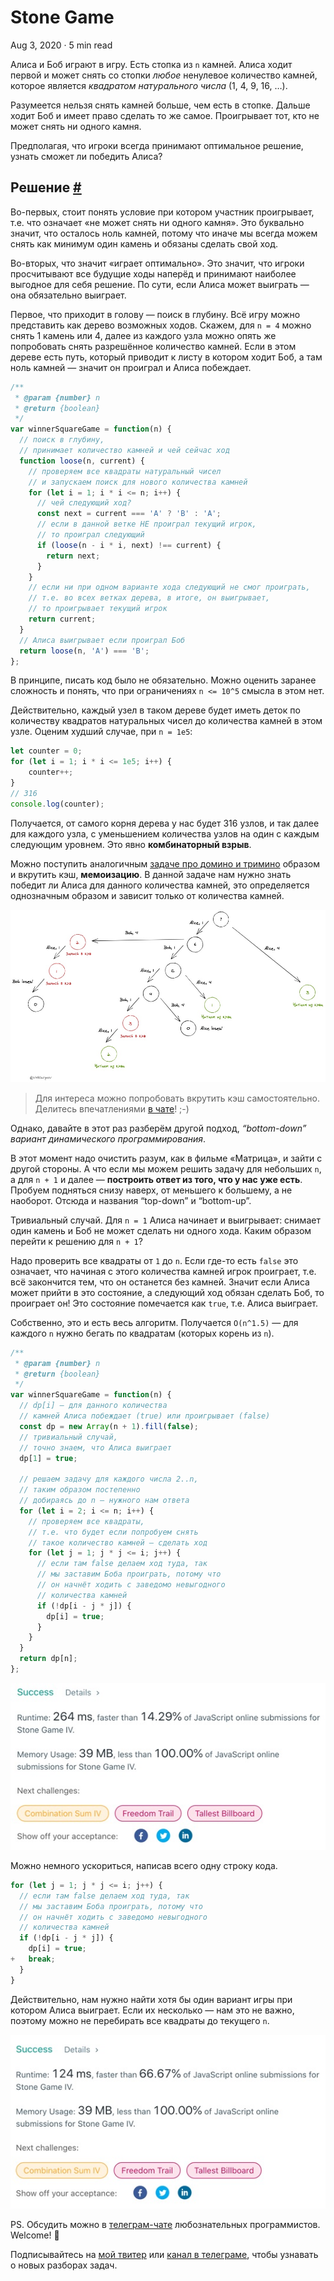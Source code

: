 Stone Game
==========

Aug 3, 2020 · 5 min read

Алиса и Боб играют в игру. Есть стопка из `n` камней. Алиса ходит первой и может снять со стопки _любое_ ненулевое количество камней, которое является _квадратом натурального числа_ (1, 4, 9, 16, …).

Разумеется нельзя снять камней больше, чем есть в стопке. Дальше ходит Боб и имеет право сделать то же самое. Проигрывает тот, кто не может снять ни одного камня.

Предполагая, что игроки всегда принимают оптимальное решение, узнать сможет ли победить Алиса?

Решение [#](#решение)
---------------------

Во-первых, стоит понять условие при котором участник проигрывает, т.е. что означает «не может снять ни одного камня». Это буквально значит, что осталось ноль камней, потому что иначе мы всегда можем снять как минимум один камень и обязаны сделать свой ход.

Во-вторых, что значит «играет оптимально». Это значит, что игроки просчитывают все будущие ходы наперёд и принимают наиболее выгодное для себя решение. По сути, если Алиса может выиграть — она обязательно выиграет.

Первое, что приходит в голову — поиск в глубину. Всё игру можно представить как дерево возможных ходов. Скажем, для `n = 4` можно снять 1 камень или 4, далее из каждого узла можно опять же попробовать снять разрешённое количество камней. Если в этом дереве есть путь, который приводит к листу в котором ходит Боб, а там ноль камней — значит он проиграл и Алиса побеждает.

```js
/**
 * @param {number} n
 * @return {boolean}
 */
var winnerSquareGame = function(n) {
  // поиск в глубину,
  // принимает количество камней и чей сейчас ход
  function loose(n, current) {
    // проверяем все квадраты натуральный чисел
    // и запускаем поиск для нового количества камней
    for (let i = 1; i * i <= n; i++) {
      // чей следующий ход?
      const next = current === 'A' ? 'B' : 'A';
      // если в данной ветке НЕ проиграл текущий игрок,
      // то проиграл следующий
      if (loose(n - i * i, next) !== current) {
        return next;
      }
    }
    // если ни при одном варианте хода следующий не смог проиграть,
    // т.е. во всех ветках дерева, в итоге, он выигрывает,
    // то проигрывает текущий игрок
    return current;
  }
  // Алиса выигрывает если проиграл Боб
  return loose(n, 'A') === 'B';
};
```
    

В принципе, писать код было не обязательно. Можно оценить заранее сложность и понять, что при ограничениях `n <= 10^5` смысла в этом нет.

Действительно, каждый узел в таком дереве будет иметь деток по количеству квадратов натуральных чисел до количества камней в этом узле. Оценим худший случае, при `n = 1e5`:

```js
let counter = 0;
for (let i = 1; i * i <= 1e5; i++) {
    counter++;
}
// 316
console.log(counter);
```

Получается, от самого корня дерева у нас будет 316 узлов, и так далее для каждого узла, с уменьшением количества узлов на один с каждым следующим уровнем. Это явно **комбинаторный взрыв**.

Можно поступить аналогичным [задаче про домино и тримино](/posts/domino-and-tromino-tiling.md) образом и вкрутить кэш, **мемоизацию**. В данной задаче нам нужно знать победит ли Алиса для данного количества камней, это определяется однозначным образом и зависит только от количества камней.

![](/images/stone-game--tree.jpg)

> Для интереса можно попробовать вкрутить кэш самостоятельно. Делитесь впечатлениями [в чате](https://t.me/ctci_chat_ru)! ;-)

Однако, давайте в этот раз разберём другой подход, _“bottom-down” вариант динамического программирования_.

В этот момент надо очистить разум, как в фильме «Матрица», и зайти с другой стороны. А что если мы можем решить задачу для небольших `n`, а для `n + 1` и далее — **построить ответ из того, что у нас уже есть**. Пробуем подняться снизу наверх, от меньшего к большему, а не наоборот. Отсюда и названия “top-down” и “bottom-up”.

Тривиальный случай. Для `n = 1` Алиса начинает и выигрывает: снимает один камень и Боб не может сделать ни одного хода. Каким образом перейти к решению для `n + 1`?

Надо проверить все квадраты от `1` до `n`. Если где-то есть `false` это означает, что начиная с этого количества камней игрок проиграет, т.е. всё закончится тем, что он останется без камней. Значит если Алиса может прийти в это состояние, а следующий ход обязан сделать Боб, то проиграет он! Это состояние помечается как `true`, т.е. Алиса выиграет.

Собственно, это и есть весь алгоритм. Получается `O(n^1.5)` — для каждого `n` нужно бегать по квадратам (которых корень из `n`).

```js
/**
 * @param {number} n
 * @return {boolean}
 */
var winnerSquareGame = function(n) {
  // dp[i] — для данного количества
  // камней Алиса побеждает (true) или проигрывает (false)
  const dp = new Array(n + 1).fill(false);
  // тривиальный случай,
  // точно знаем, что Алиса выиграет
  dp[1] = true;

  // решаем задачу для каждого числа 2..n,
  // таким образом постепенно
  // добираясь до n — нужного нам ответа
  for (let i = 2; i <= n; i++) {
    // проверяем все квадраты,
    // т.е. что будет если попробуем снять
    // такое количество камней — сделать ход
    for (let j = 1; j * j <= i; j++) {
      // если там false делаем ход туда, так
      // мы заставим Боба проиграть, потому что
      // он начнёт ходить с заведомо невыгодного
      // количества камней
      if (!dp[i - j * j]) {
        dp[i] = true;
      }
    }
  }
  return dp[n];
};
```

![](/images/stone-game--solution1.jpg)

Можно немного ускориться, написав всего одну строку кода.

```js
for (let j = 1; j * j <= i; j++) {
  // если там false делаем ход туда, так
  // мы заставим Боба проиграть, потому что
  // он начнёт ходить с заведомо невыгодного
  // количества камней
  if (!dp[i - j * j]) {
    dp[i] = true;
+   break;
  }
}
```

Действительно, нам нужно найти хотя бы один вариант игры при котором Алиса выиграет. Если их несколько — нам это не важно, поэтому можно не перебирать все квадраты до текущего `n`.

![](/images/stone-game--solution2.jpg)

PS. Обсудить можно в [телеграм-чате](https://t.me/ctci_chat_ru) любознательных программистов. Welcome! 🤗

Подписывайтесь на [мой твитер](https://twitter.com/vitkarpov) или [канал в телеграме](https://t.me/coding_interviews), чтобы узнавать о новых разборах задач.
